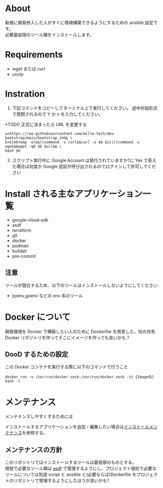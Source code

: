 # About

新規に開発参入した人がすぐに環境構築できるようにするための ansible 設定です。  
必要最低限のツール類をインストールします。

# Requirements

- wget または curl
- unzip

# Instration

1. 下記コマンドをコピーしてターミナル上で実行してください。
   途中対話形式で質問されるので Y か n を入力してください。

\*TODO 正式に決まったら URL を変更する

```console
u=https://raw.githubusercontent.com/mille-tech/dev-bootstrap/main/bootstrap.sh&& \
b=$(mktemp -u)&&((command -v curl&&curl -o $b $u)||(command -v wget&&wget -qO $b $u))&& \
bash $b
```

2. スクリプト実行中に Google Account は発行されていますか?に Yes で答えた場合は何度か Google 認証が呼び出されるのでログインして許可してください

# Install される主なアプリケーション一覧

- google-cloud-sdk
- asdf
- terraform
- git
- docker
- podman
- buildah
- pre-commit

## 注意

ツールが競合するため、以下のツールはインストールしないようにしてください

- pyenv,goenv などの env 系のツール

# Docker について

開発環境を Docker で構築したい人のために Dockerfile を用意した。社の共有 Docker リポジトリを作ってそこにイメージを作っても良いかも？

## DooD するための設定

この Docker コンテナを実行する際に以下のコマンドで行うこと

```console
docker run -v /var/run/docker.sock:/var/run/docker.sock -it {Image名} bash -l
```

# メンテナンス

メンテナンスしやすくするためには

インストールするアプリケーションを追加・編集したい場合は[インストールメンテナンス](./ansible/README.md#インストールアプリケーションの変更)を参照する。

## メンテナンスの方針

このリポジトリではインストールするツールは最低限のものとする。  
開発で必要なツール類は [asdf](https://github.com/asdf-vm/asdf) で管理するようにし、プロジェクト個別で必要なツールについては別途 script と ansible と(必要ならば)Dockerfile をプロジェクトのリポジトリで管理するようにしたほうが良いかも?
